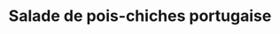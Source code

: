 ---
categories:
- Salade
- Accompagnement
check: Non
checkAlwaysOk: false
checkfor: 8
cuisson: Oui
draft: false
img: https://www.mundoboaforma.com.br/wp-content/uploads/2017/02/salada-de-grao-de-bico-620x330.jpg
ingredients:
  autres: []
  epices:
  - quantite: 6
    title: Coriandre fraîche
    unit: bottes
  frais: []
  legumes:
  - quantite: 3
    title: Ail
    unit: tête·s
  - commentaire: ''
    quantite: 1.5
    title: Oignon rouge
    unit: Kg
  lof:
  - quantite: 0.5
    title: huile d'olive
    unit: litre
  sec:
  - quantite: 4
    title: Pois chiches
    unit: Kg
  sucres:
  - quantite: 0.4
    title: Jus de citron
    unit: litre
layout: recettes
materiel:
- Bruleur
- Marmitte
- Gastro 1/1 (Normaux)
- Gastro Perforé 1/1 (Profonds)
- Robot Mixeur
plate: 100
preparation: '2-3H AVANT - Hacher les oignons et l''ail, les faire mariner dans le
  l''huile d''olive et le jus de citron -


  Cuire à partir d''eau froide les pois-chiches trempés la veille. Les égouter quand
  la chair est bien fondante.


  Hacher la coriandre


  Mélanger les pois-chiches (froids) la coriandre et la marinade


  Saler poivrer au choix'
preparation24h: "TREMPER LES POIS CHICHES ! \n\n24H AVANT CUISSON\n\nTremper les pois-chiches\
  \ dans un grand volume d'eau. Remplacer l'eau toutes les 6h, trois fois au moins."
publishDate: 2024-06-18 23:36:00+00:00
region: Portugal
temperature: Froid
title: Salade de pois-chiches portugaise
titleslug: salade-de-pois-chiches-portugaise_59my8fcl
type: entree
uuid: 59my8fcl
---